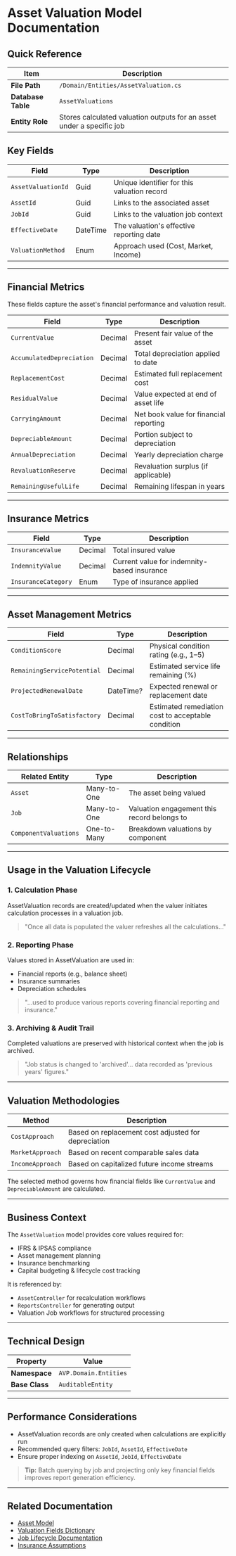 # Asset Valuation Model Documentation

## Quick Reference

| Item               | Description                                                           |
| ------------------ | --------------------------------------------------------------------- |
| **File Path**      | `/Domain/Entities/AssetValuation.cs`                                  |
| **Database Table** | `AssetValuations`                                                     |
| **Entity Role**    | Stores calculated valuation outputs for an asset under a specific job |

## Key Fields

| Field              | Type     | Description                                 |
| ------------------ | -------- | ------------------------------------------- |
| `AssetValuationId` | Guid     | Unique identifier for this valuation record |
| `AssetId`          | Guid     | Links to the associated asset               |
| `JobId`            | Guid     | Links to the valuation job context          |
| `EffectiveDate`    | DateTime | The valuation's effective reporting date    |
| `ValuationMethod`  | Enum     | Approach used (Cost, Market, Income)        |

---

## Financial Metrics

These fields capture the asset's financial performance and valuation result.

| Field                     | Type    | Description                            |
| ------------------------- | ------- | -------------------------------------- |
| `CurrentValue`            | Decimal | Present fair value of the asset        |
| `AccumulatedDepreciation` | Decimal | Total depreciation applied to date     |
| `ReplacementCost`         | Decimal | Estimated full replacement cost        |
| `ResidualValue`           | Decimal | Value expected at end of asset life    |
| `CarryingAmount`          | Decimal | Net book value for financial reporting |
| `DepreciableAmount`       | Decimal | Portion subject to depreciation        |
| `AnnualDepreciation`      | Decimal | Yearly depreciation charge             |
| `RevaluationReserve`      | Decimal | Revaluation surplus (if applicable)    |
| `RemainingUsefulLife`     | Decimal | Remaining lifespan in years            |

---

## Insurance Metrics

| Field               | Type    | Description                                 |
| ------------------- | ------- | ------------------------------------------- |
| `InsuranceValue`    | Decimal | Total insured value                         |
| `IndemnityValue`    | Decimal | Current value for indemnity-based insurance |
| `InsuranceCategory` | Enum    | Type of insurance applied                   |

---

## Asset Management Metrics

| Field                       | Type      | Description                                        |
| --------------------------- | --------- | -------------------------------------------------- |
| `ConditionScore`            | Decimal   | Physical condition rating (e.g., 1–5)              |
| `RemainingServicePotential` | Decimal   | Estimated service life remaining (%)               |
| `ProjectedRenewalDate`      | DateTime? | Expected renewal or replacement date               |
| `CostToBringToSatisfactory` | Decimal   | Estimated remediation cost to acceptable condition |

---

## Relationships

| Related Entity        | Type        | Description                                 |
| --------------------- | ----------- | ------------------------------------------- |
| `Asset`               | Many-to-One | The asset being valued                      |
| `Job`                 | Many-to-One | Valuation engagement this record belongs to |
| `ComponentValuations` | One-to-Many | Breakdown valuations by component           |

---

## Usage in the Valuation Lifecycle

### 1. **Calculation Phase**

AssetValuation records are created/updated when the valuer initiates calculation processes in a valuation job.

> "Once all data is populated the valuer refreshes all the calculations..."

### 2. **Reporting Phase**

Values stored in AssetValuation are used in:

* Financial reports (e.g., balance sheet)
* Insurance summaries
* Depreciation schedules

> "...used to produce various reports covering financial reporting and insurance."

### 3. **Archiving & Audit Trail**

Completed valuations are preserved with historical context when the job is archived.

> "Job status is changed to 'archived'... data recorded as 'previous years' figures."

---

## Valuation Methodologies

| Method           | Description                                         |
| ---------------- | --------------------------------------------------- |
| `CostApproach`   | Based on replacement cost adjusted for depreciation |
| `MarketApproach` | Based on recent comparable sales data               |
| `IncomeApproach` | Based on capitalized future income streams          |

The selected method governs how financial fields like `CurrentValue` and `DepreciableAmount` are calculated.

---

## Business Context

The `AssetValuation` model provides core values required for:

* IFRS & IPSAS compliance
* Asset management planning
* Insurance benchmarking
* Capital budgeting & lifecycle cost tracking

It is referenced by:

* `AssetController` for recalculation workflows
* `ReportsController` for generating output
* Valuation Job workflows for structured processing

---

## Technical Design

| Property       | Value                 |
| -------------- | --------------------- |
| **Namespace**  | `AVP.Domain.Entities` |
| **Base Class** | `AuditableEntity`     |

---

## Performance Considerations

* AssetValuation records are only created when calculations are explicitly run
* Recommended query filters: `JobId`, `AssetId`, `EffectiveDate`
* Ensure proper indexing on `AssetId`, `JobId`, `EffectiveDate`

> **Tip:** Batch querying by job and projecting only key financial fields improves report generation efficiency.

---

## Related Documentation

* [Asset Model](Asset)
* [Valuation Fields Dictionary](../DataDictionary/Valuation_Fields_Dictionary)
* [Job Lifecycle Documentation](../Workflows/Valuation_Process_Workflow)
* [Insurance Assumptions](../Models/Insurance)
